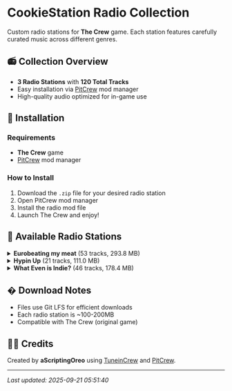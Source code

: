 # CookieStation Radio Collection

Custom radio stations for **The Crew** game. Each station features carefully curated music across different genres.

## 📻 Collection Overview

- **3 Radio Stations** with **120 Total Tracks**
- Easy installation via [PitCrew](https://github.com/Telonof/PitCrew) mod manager
- High-quality audio optimized for in-game use

## 🚀 Installation

### Requirements
- **The Crew** game
- [PitCrew](https://github.com/Telonof/PitCrew) mod manager

### How to Install
1. Download the `.zip` file for your desired radio station
2. Open PitCrew mod manager  
3. Install the radio mod file
4. Launch The Crew and enjoy!

## 📡 Available Radio Stations


<details>
<summary><strong>Eurobeating my meat</strong> (53 tracks, 293.8 MB)</summary>

**Description:** EURO radio station

**Track List:**
- ** Mistika ** - Rain
- **Ace - Topic** - Adrenaline
- **ACE - Topic** - Breakin' Out (Extended Version)
- **ACE - Topic** - Crazy on Emotion (Extended Version)
- **ACE - Topic** - Power of Sound (Extended Version)
- **ACE - Topic** - Rider of the Sky (Extended Version)
- **Bon - Topic** - Wheelpower And Go! (Extended mix)
- **Chris Stanton - Topic** - A Perfect Hero (Extended Mix)
- **DANIEL** - Full Metal Cars
- **Dave Rodgers - Topic** - 100
- **Dave Rodgers - Topic** - Deja Vu
- **Dave Rodgers - Topic** - I WANT TO FEEL (Extended ver.)
- **Dave Rodgers - Topic** - MAGIC SUNDAY
- **Dave Rodgers - Topic** - SPACE BOY
- **Dave Rodgers - Topic** - THE RACE OF THE NIGHT
- **Delta Queens - Topic** - RUNNING IN THE 90'S
- **Dr. Luv** - Max Power (feat. D.Essex - Extended mix)
- **Dream Fighters - Topic** - I Can't Stop Loving You
- **Edo Boys - Topic** - No One Sleep in tokyo (Extended mix)
- **Fastway - Topic** - Raisin' Hell (Extended Version)
- **Fastway - Topic** - Rockin' Hardcore (Extended Version)
- **Go Go Girls - Topic** - BEAT OF THE RISING SUN
- **Go Go Girls - Topic** - BOOM BOOM JAPAN
- **InitialD頭文字** - Chris T. - I Wanna be the Night
- **InitialD頭文字** - J-Stark - The Jungle Is on Fire
- **InitialD頭文字** - Speedman - Speed Lover
- **InitialD頭文字** - Virginelle - Bye Bye Girl
- **Ken Blast - Topic** - The Top (Extended)
- **Kevin&Cherry - Topic** - Chemical Love
- **King & Queen - Topic** - SPEEDY RUNNER
- **Leo River - Topic** - Runaway (Extended Mix)
- **Leslie Parrish - Topic** - DON'T STOP THE MUSIC
- **Lou Grant - Topic** - BACK ON THE ROCKS
- **Lou Master - Topic** - Up & Dance, up & Go (Extended Version)
- **MANUEL   - Topic** - Gas Gas Gas (Extended Mix)
- **MANUEL   - Topic** - Let'S Go, Come On (Extended Mix)
- **MANUEL   - Topic** - Limousine (Extended Mix)
- **MANUEL   - Topic** - On My Wings (Extended Mix)
- **MANUEL   - Topic** - What You Need (Extended Mix)
- **Marko Polo - Topic** - Speedy Speed Boy (Extended mix)
- **Max Coveri - Topic** - Golden Age
- **Mega Nrg Man** - Get Me Power (Extended Mix)
- **Mega Nrg Man** - GRAND PRIX
- **N.I.K.O. - Topic** - Night of Fire (Extended mix)
- **Nathalie** - Heartbeat (Extended mix)
- **Powerful T - Topic** - Face The Race (Extended Mix)
- **Release - Topic** - I NEED YOUR LOVE (EXTENDED MIX)
- **Rich Hard - Topic** - On Your Wings
- **Sara - Topic** - Burning Up For You (Extended)
- **SCP-Music officialTUBE** - Come on Baby (Extended Version)
- **SCP-Music officialTUBE** - Go Beat Crazy (Extended Version)
- **SYMBOL - Topic** - Forever Young (Extended Mix)
- **Vicky Vale - Topic** - Dancing (Extended mix)

</details>

<details>
<summary><strong>Hypin Up</strong> (21 tracks, 111.0 MB)</summary>

**Description:** HYPE radio station

**Track List:**
- **1991** - Full Send
- **BLVCK CROWZ - Topic** - LIFT YOU UP
- **Camo & Krooked** - Kallisto
- **Dimension** - Devotion (feat. Cameron Hayes)
- **Dimension** - Hydraulic
- **Dimension** - Sensory Division
- **DJ Fresh** - Gold Dust (Fox Stevenson Remix)
- **Feint** - Vagrant
- **Feint** - We Won't Be Alone (feat. Laura Brehm)
- **Freaks & Geeks - Topic** - Elemental
- **Grafix** - Refuge (feat. Ruth Royall)
- **KovenUKMusic** - Good Enough
- **Metrik** - Ex Machina
- **Metrik** - Gravity
- **Metrik** - Time To Let Go
- **Metrik** - We Are The Energy
- **Rusko** - Somebody To Love (Sigma Remix)
- **Sub Focus** - Out The Blue
- **Sub Focus** - Tidal Wave
- **Supermode - Topic** - Tell Me Why (1991 Remix)
- **UKF Drum & Bass** - 1991 - Illusions

</details>

<details>
<summary><strong>What Even is Indie?</strong> (46 tracks, 178.4 MB)</summary>

**Description:** INDI radio station

**Track List:**
- **alt-J** - Breezeblocks
- **Bag Raiders** - Shooting Stars
- **Bloc Party** - Banquet
- **Bloc Party** - Helicopter
- **Bloc Party** - Hunting for Witches
- **Empire Of The Sun** - Walking On A Dream
- **Empire Of The Sun** - We Are The People
- **FosterThePeople** - Houdini
- **FosterThePeople** - Pumped Up Kicks
- **gotyemusic** - Somebody That I Used To Know
- **Hozier** - Too Sweet
- **KONGOS** - Come with Me Now
- **M83** - Midnight City
- **MGMT** - Electric Feel
- **MGMT** - Kids
- **MGMT** - Time to Pretend
- **Milky Chance Official** - Stolen Dance
- **ModjoOfficial** - Lady (Hear Me Tonight)
- **Måneskin Official** - Beggin'
- **Official Arctic Monkeys** - Do I Wanna Know?
- **Official Arctic Monkeys** - I Bet You Look Good On The Dancefloor
- **Official Arctic Monkeys** - I Wanna Be Yours
- **Official Arctic Monkeys** - Why'd You Only Call Me When You're High?
- **Rag'n'Bone Man** - Human
- **Saint Motel** - Cold Cold Man
- **Saint Motel** - My Type
- **Stardust** - Music Sounds Better With You (Radio Edit)
- **The Black Keys** - Gold on the Ceiling
- **The Black Keys** - Howlin' for You
- **The Black Keys** - Little Black Submarines
- **The Black Keys** - Lonely Boy
- **The Black Keys** - Tighten Up
- **The Bravery** - An Honest Mistake
- **The Neighbourhood** - Sweater Weather
- **The Strokes** - Last Nite
- **The Strokes** - Machu Picchu
- **The Strokes** - Reptilia
- **The Strokes** - Someday
- **The Strokes** - Under Cover of Darkness
- **The Strokes** - You Only Live Once
- **TheKillersMusic** - Run For Cover
- **TheKillersMusic** - The Man
- **tvontheradio** - Happy Idiot
- **tvontheradio** - Satellite
- **tvontheradio** - Staring at the Sun
- **tvontheradio** - Wolf Like Me

</details>


## � Download Notes

- Files use Git LFS for efficient downloads
- Each radio station is ~100-200MB
- Compatible with The Crew (original game)

## 👨‍💻 Credits

Created by **aScriptingOreo** using [TuneinCrew](https://github.com/Telonof/TuneinCrew) and [PitCrew](https://github.com/Telonof/PitCrew).

---
*Last updated: 2025-09-21 05:51:40*
